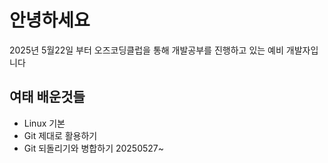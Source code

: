 # 안녕하세요

2025년 5월22일 부터 오즈코딩클럽을 통해 개발공부를 진행하고 있는 예비 개발자입니다 

## 여태 배운것들 
- Linux 기본
- Git 제대로 활용하기
- Git 되돌리기와 병합하기 20250527~

##

